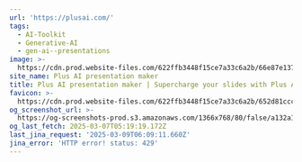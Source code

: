 ```yaml
---
url: 'https://plusai.com/'
tags:
  - AI-Toolkit
  - Generative-AI
  - gen-ai--presentations
image: >-
  https://cdn.prod.website-files.com/622ffb3448f15ce7a33c6a2b/66e87e13710938ddde0670c1_og%20-%20Plus%20AI%20presentation%20maker%20(1).avif
site_name: Plus AI presentation maker
title: Plus AI presentation maker | Supercharge your slides with Plus AI
favicon: >-
  https://cdn.prod.website-files.com/622ffb3448f15ce7a33c6a2b/652d81ccc31a7d50861db0ef_plus_favicon.ico
og_screenshot_url: >-
  https://og-screenshots-prod.s3.amazonaws.com/1366x768/80/false/a132a1b74c5d05d74f9cda5d53c29b2536c0fe47d9e6d7cd4ff11015ff828561.jpeg
og_last_fetch: 2025-03-07T05:19:19.172Z
last_jina_request: '2025-03-09T06:09:11.660Z'
jina_error: 'HTTP error! status: 429'
---
```



